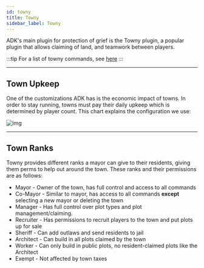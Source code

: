 ```yaml
---
id: towny
title: Towny
sidebar_label: Towny
---
```

ADK's main plugin for protection of grief is the Towny plugin, a popular plugin that allows claiming of land, and teamwork between players.


:::tip
For a list of towny commands, see [here](https://github.com/TownyAdvanced/Towny/wiki/Towny-Commands)
:::

---
## Town Upkeep
One of the customizations ADK has is the economic impact of towns. In order to stay running, towns must pay their daily upkeep which is determined by player count. This chart explains the configuration we use:

![img](static/img/townychart.png)

---
## Town Ranks
Towny provides different ranks a mayor can give to their residents, giving them perms to help out around the town. These ranks and their permissions are as follows:

- Mayor - Owner of the town, has full control and access to all commands
- Co-Mayor - Similar to mayor, has access to all commands **except** selecting a new mayor or deleting the town
- Manager - Has full control over plot types and plot management/claiming.
- Recruiter - Has permissions to recruit players to the town and put plots up for sale
- Sheriff - Can add outlaws and send residents to jail
- Architect - Can build in all plots claimed by the town
- Worker - Can only build in public plots, no resident-claimed plots like the Architect
- Exempt - Not affected by town taxes